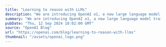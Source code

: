```yaml
---
title: "Learning to reason with LLMs"
description: "We are introducing OpenAI o1, a new large language model trained with reinforcement learning to perform complex reasoning. o1 thinks before it answers—it can produce a long internal chain of thought before responding to the user."
summary: "We are introducing OpenAI o1, a new large language model trained with reinforcement learning to perform complex reasoning. o1 thinks before it answers—it can produce a long internal chain of thought before responding to the user."
pubDate: "Thu, 12 Sep 2024 10:02:00 GMT"
source: "OpenAI Blog"
url: "https://openai.com/blog/learning-to-reason-with-llms"
thumbnail: "/assets/openai_logo.png"
---
```


